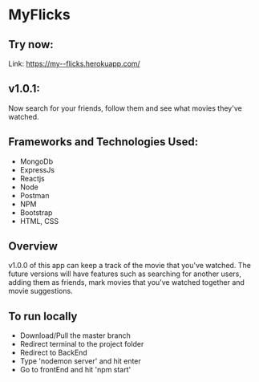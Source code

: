 # MyFlicks

## Try now:
Link: https://my--flicks.herokuapp.com/

## v1.0.1:
Now search for your friends, follow them and see what movies they've watched. 

## Frameworks and Technologies Used:
* MongoDb
* ExpressJs
* Reactjs
* Node
* Postman
* NPM
* Bootstrap
* HTML, CSS

## Overview
v1.0.0 of this app can keep a track of the movie that you've watched. The future versions will have features such as searching for another users, adding them as friends, mark movies that you've watched together and movie suggestions.

## To run locally
* Download/Pull the master branch
* Redirect terminal to the project folder
* Redirect to BackEnd
* Type 'nodemon server' and hit enter
* Go to frontEnd and hit 'npm start'
